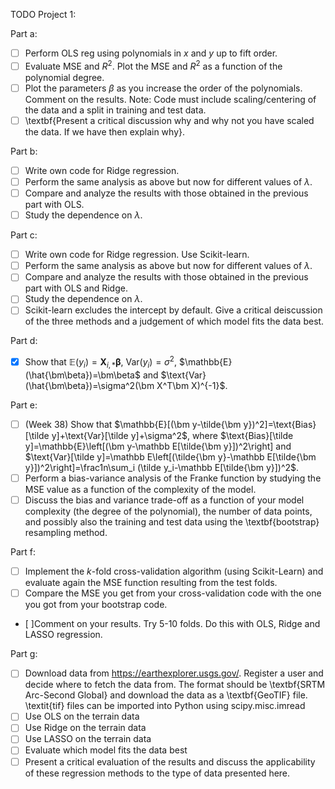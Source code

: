 TODO Project 1:

Part a:

- [ ] Perform OLS reg using polynomials in $x$ and $y$ up to fift order. 
- [ ] Evaluate MSE and $R^2$. Plot the MSE and $R^2$ as a function of the polynomial degree. 
- [ ] Plot the parameters $\beta$ as you increase the order of the polynomials. Comment on the results. Note: Code must include scaling/centering of the data and a split in training and test data. 
- [ ] \textbf{Present a critical discussion why and why not you have scaled the data. If we have then explain why}.

Part b:
- [ ] Write own code for Ridge regression.
- [ ] Perform the same analysis as above but now for different values of $\lambda$.
- [ ] Compare and analyze the results with those obtained in the previous part with OLS.
- [ ] Study the dependence on $\lambda$.

Part c:
- [ ] Write own code for Ridge regression. Use Scikit-learn. 
- [ ] Perform the same analysis as above but now for different values of $\lambda$.
- [ ] Compare and analyze the results with those obtained in the previous part with OLS and Ridge.
- [ ] Study the dependence on $\lambda$.
- [ ] Scikit-learn excludes the intercept by default. Give a critical deiscussion of the three methods and a judgement of which model fits the data best.

Part d:
- [x] Show that $\mathbb{E}(y_i)=\bm X_{i,*}\bm\beta$, $\text{Var}(y_i)=\sigma^2$, $\mathbb{E}(\hat{\bm\beta})=\bm\beta$ and $\text{Var}(\hat{\bm\beta})=\sigma^2(\bm X^T\bm X)^{-1}$.

Part e:
- [ ] (Week 38) Show that $\mathbb{E}[(\bm y-\tilde{\bm y})^2]=\text{Bias}[\tilde y]+\text{Var}[\tilde y]+\sigma^2$, where $\text{Bias}[\tilde y]=\mathbb{E}\left[(\bm y-\mathbb E[\tilde{\bm y}])^2\right] and $\text{Var}[\tilde y]=\mathbb E\left[(\tilde{\bm y}-\mathbb E[\tilde{\bm y}])^2\right]=\frac1n\sum_i (\tilde y_i-\mathbb E[\tilde{\bm y}])^2$. 
- [ ] Perform a bias-variance analysis of the Franke function by studying the MSE value as a function of the complexity of the model. 
- [ ] Discuss the bias and variance trade-off as a function of your model complexity (the degree of the polynomial), the number of data points, and possibly also the training and test data using the \textbf{bootstrap} resampling method.

Part f:
- [ ] Implement the $k$-fold cross-validation algorithm (using Scikit-Learn) and evaluate again the MSE function resulting from the test folds. 
- [ ] Compare the MSE you get from your cross-validation code with the one you got from your bootstrap code. 
- [ ]Comment on your results. Try 5-10 folds. Do this with OLS, Ridge and LASSO regression.

Part g:
- [ ] Download data from https://earthexplorer.usgs.gov/. Register a user and decide where to fetch the data from. The format should be \textbf{SRTM Arc-Second Global} and download the data as a \textbf{GeoTIF} file. \textit{tif} files can be imported into Python using scipy.misc.imread
- [ ] Use OLS on the terrain data
- [ ] Use Ridge on the terrain data
- [ ] Use LASSO on the terrain data
- [ ] Evaluate which model fits the data best
- [ ] Present a critical evaluation of the results and discuss the applicability of these regression methods to the type of data presented here.